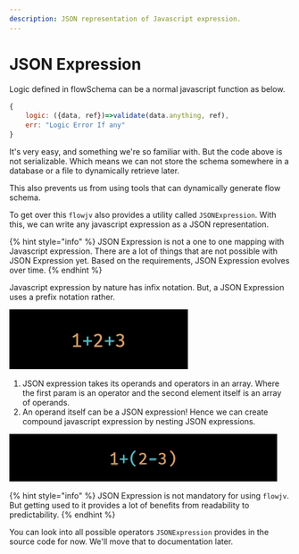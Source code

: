 ```yaml
---
description: JSON representation of Javascript expression.
---
```


# JSON Expression

Logic defined in flowSchema can be a normal javascript function as below.

```javascript
{
    logic: ({data, ref})=>validate(data.anything, ref),
    err: "Logic Error If any"
}
```

It's very easy, and something we're so familiar with. But the code above is not serializable. Which means we can not store the schema somewhere in a database or a file to dynamically retrieve later.

This also prevents us from using tools that can dynamically generate flow schema.

To get over this `flowjv` also provides a utility called `JSONExpression`. With this, we can write any javascript expression as a JSON representation.

{% hint style="info" %}
JSON Expression is not a one to one mapping with Javascript expression. There are a lot of things that are not possible with JSON Expression yet. Based on the requirements, JSON Expression evolves over time.
{% endhint %}

Javascript expression by nature has infix notation. But, a JSON Expression uses a prefix notation rather.

![Basic JS expression to JSON expression](../../.gitbook/assets/basic.gif)

1. JSON expression takes its operands and operators in an array. Where the first param is an operator and the second element itself is an array of operands.
2. An operand itself can be a JSON expression! Hence we can create compound javascript expression by nesting JSON expressions.

![Composite JS expression to JSON expression](../../.gitbook/assets/composite.gif)

{% hint style="info" %}
JSON Expression is not mandatory for using `flowjv`. But getting used to it provides a lot of benefits from readability to predictability.
{% endhint %}

You can look into all possible operators `JSONExpression` provides in the source code for now. We'll move that to documentation later.
